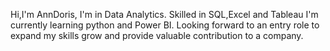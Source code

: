 Hi,I'm AnnDoris,
I'm  in Data Analytics.
Skilled in SQL,Excel and  Tableau
I'm currently learning python and Power BI.
Looking forward to an entry role to
expand my skills grow and provide valuable contribution to a company.


<!---
Anndoris/Anndoris is a ✨ special ✨ repository because its `README.md` (this file) appears on your GitHub profile.
You can click the Preview link to take a look at your changes.
--->
